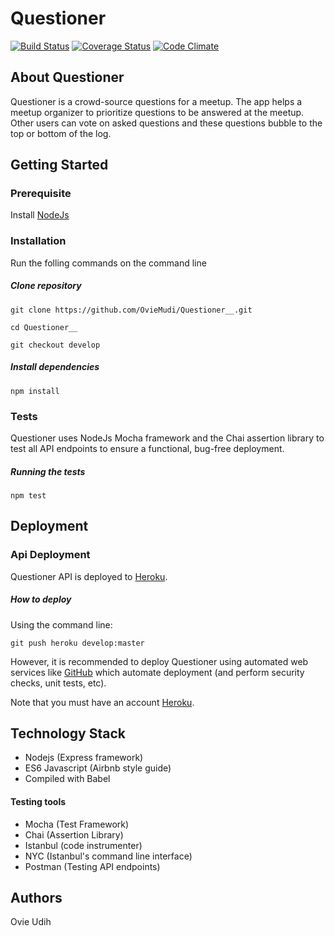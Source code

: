 # Questioner

[![Build Status](https://travis-ci.com/OvieMudi/Questioner__.svg?branch=develop)](https://travis-ci.com/OvieMudi/Questioner__?branch=develop) [![Coverage Status](https://coveralls.io/repos/github/OvieMudi/Questioner__/badge.svg?branch=develop)](https://coveralls.io/github/OvieMudi/Questioner__?branch=develop) [![Code Climate](https://codeclimate.com/github/OvieMudi/Questioner__/badges/gpa.svg)](https://codeclimate.com/github/OvieMudi/Questioner__)

## About Questioner

Questioner is a crowd-source questions for a meetup. The app helps a meetup organizer to prioritize questions to be answered at the meetup. Other users can vote on asked questions and these questions bubble to the top or bottom of the log.

## Getting Started
### Prerequisite
Install [NodeJs](https://nodejs.org/en/download/)

### Installation
Run the folling commands on the command line

##### Clone repository

```git clone https://github.com/OvieMudi/Questioner__.git```

``` cd Questioner__ ```

``` git checkout develop ```

##### Install dependencies
``` npm install ```

### Tests
Questioner uses NodeJs Mocha framework and the Chai assertion library to test all API endpoints to ensure a functional, bug-free deployment.

##### Running the tests
``` npm test ```

## Deployment
### Api Deployment
Questioner API is deployed to [Heroku](https://calm-hamlet-71164.herokuapp.com/).

##### How to deploy
Using the command line:

``` git push heroku develop:master ```

However, it is recommended to deploy Questioner using automated web services like [GitHub](https://github.com) which automate deployment (and perform security checks, unit tests, etc).

Note that you must have an account [Heroku](https://heroku.com).


## Technology Stack
- Nodejs (Express framework)
- ES6 Javascript  (Airbnb style guide)
- Compiled with Babel

#### Testing tools
- Mocha (Test Framework)
- Chai (Assertion Library)
- Istanbul  (code instrumenter)
- NYC (Istanbul's command line interface)
- Postman (Testing API endpoints)


## Authors
Ovie Udih

